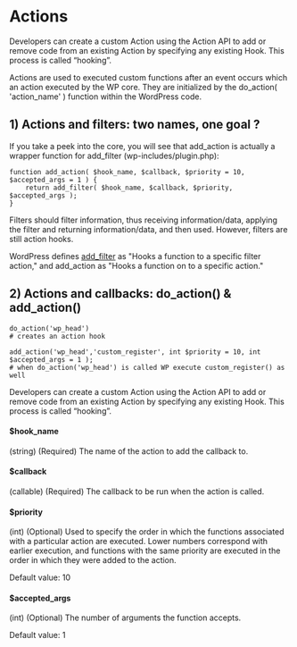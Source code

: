 # Actions

Developers can create a custom Action using the Action API to add or remove code from an existing Action by specifying any existing Hook. This process is called “hooking”.

Actions are used to executed custom functions after an event occurs which an action executed by the WP core. They are initialized by the do_action( 'action_name' ) function within the WordPress code.

## 1) Actions and filters: two names, one goal ?

If you take a peek into the core, you will see that add_action is actually a wrapper function for add_filter (wp-includes/plugin.php):

```
function add_action( $hook_name, $callback, $priority = 10, $accepted_args = 1 ) {
	return add_filter( $hook_name, $callback, $priority, $accepted_args );
}
```
Filters should filter information, thus receiving information/data, applying the filter and returning information/data, and then used. However, filters are still action hooks.

WordPress defines [add_filter](https://developer.wordpress.org/reference/functions/add_filter/) as "Hooks a function to a specific filter action," and add_action as "Hooks a function on to a specific action."

## 2) Actions and callbacks: do_action() & add_action()

```
do_action('wp_head')
# creates an action hook

add_action('wp_head','custom_register', int $priority = 10, int $accepted_args = 1 );
# when do_action('wp_head') is called WP execute custom_register() as well
```

Developers can create a custom Action using the Action API to add or remove code from an existing Action by specifying any existing Hook. This process is called “hooking”.

#### $hook_name
(string) (Required) The name of the action to add the callback to.

#### $callback
(callable) (Required) The callback to be run when the action is called.

#### $priority
(int) (Optional) Used to specify the order in which the functions associated with a particular action are executed. Lower numbers correspond with earlier execution, and functions with the same priority are executed in the order in which they were added to the action.

Default value: 10

#### $accepted_args
(int) (Optional) The number of arguments the function accepts.

Default value: 1
